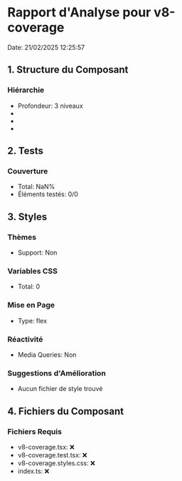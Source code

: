 # Rapport d'Analyse pour v8-coverage

Date: 21/02/2025 12:25:57

## 1. Structure du Composant

### Hiérarchie

- Profondeur: 3 niveaux
- <any>
- <project>
- <any>

## 2. Tests

### Couverture

- Total: NaN%
- Éléments testés: 0/0

## 3. Styles

### Thèmes

- Support: Non

### Variables CSS

- Total: 0

### Mise en Page

- Type: flex

### Réactivité

- Media Queries: Non

### Suggestions d'Amélioration

- Aucun fichier de style trouvé

## 4. Fichiers du Composant

### Fichiers Requis

- v8-coverage.tsx: ❌
- v8-coverage.test.tsx: ❌
- v8-coverage.styles.css: ❌
- index.ts: ❌
